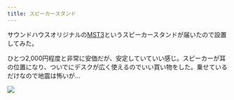 ```yaml
---
title: スピーカースタンド
---
```


サウンドハウスオリジナルの[MST3](https://www.soundhouse.co.jp/products/detail/item/288163/)というスピーカースタンドが届いたので設置してみた。

ひとつ2,000円程度と非常に安価だが、安定していていい感じ。スピーカーが耳の位置になり、ついでにデスクが広く使えるのでいい買い物をした。乗せているだけなので地震は怖いが...

![](https://photos.old.apkas.net/medium/202302/20230220-204526.webp)
